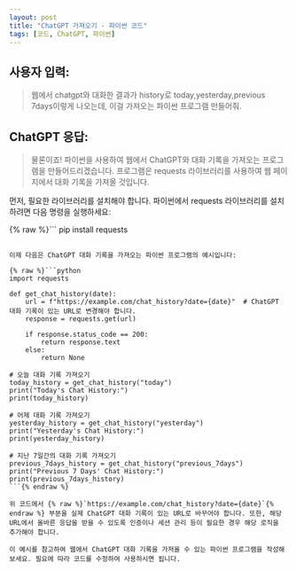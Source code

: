 ```yaml
---
layout: post
title: "ChatGPT 가져오기 - 파이썬 코드"
tags: [코드, ChatGPT, 파이썬]
---
```


## 사용자 입력:
> 웹에서 chatgpt와 대화한 결과가 history로 today,yesterday,previous 7days이렇게 나오는데, 이걸 가져오는 파이썬 프로그램 만들어줘.

## ChatGPT 응답:
> 물론이죠! 파이썬을 사용하여 웹에서 ChatGPT와 대화 기록을 가져오는 프로그램을 만들어드리겠습니다. 프로그램은 requests 라이브러리를 사용하여 웹 페이지에서 대화 기록을 가져올 것입니다.

먼저, 필요한 라이브러리를 설치해야 합니다. 파이썬에서 requests 라이브러리를 설치하려면 다음 명령을 실행하세요:

{% raw %}```
pip install requests
```{% endraw %}

이제 다음은 ChatGPT 대화 기록을 가져오는 파이썬 프로그램의 예시입니다:

{% raw %}```python
import requests

def get_chat_history(date):
    url = f"https://example.com/chat_history?date={date}"  # ChatGPT 대화 기록이 있는 URL로 변경해야 합니다.
    response = requests.get(url)
    
    if response.status_code == 200:
        return response.text
    else:
        return None

# 오늘 대화 기록 가져오기
today_history = get_chat_history("today")
print("Today's Chat History:")
print(today_history)

# 어제 대화 기록 가져오기
yesterday_history = get_chat_history("yesterday")
print("Yesterday's Chat History:")
print(yesterday_history)

# 지난 7일간의 대화 기록 가져오기
previous_7days_history = get_chat_history("previous_7days")
print("Previous 7 Days' Chat History:")
print(previous_7days_history)
```{% endraw %}

위 코드에서 {% raw %}`https://example.com/chat_history?date={date}`{% endraw %} 부분을 실제 ChatGPT 대화 기록이 있는 URL로 바꾸어야 합니다. 또한, 해당 URL에서 올바른 응답을 받을 수 있도록 인증이나 세션 관리 등이 필요한 경우 해당 로직을 추가해야 합니다.

이 예시를 참고하여 웹에서 ChatGPT 대화 기록을 가져올 수 있는 파이썬 프로그램을 작성해보세요. 필요에 따라 코드를 수정하여 사용하시면 됩니다.

